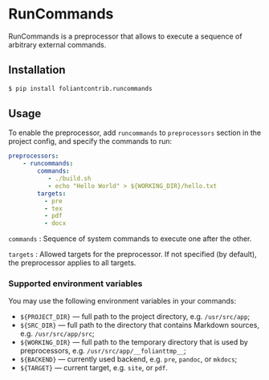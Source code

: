 # RunCommands

RunCommands is a preprocessor that allows to execute a sequence of arbitrary external commands.

## Installation

```bash
$ pip install foliantcontrib.runcommands
```

## Usage

To enable the preprocessor, add `runcommands` to `preprocessors` section in the project config, and specify the commands to run:

```yaml
preprocessors:
    - runcommands:
        commands:
           - ./build.sh
           - echo "Hello World" > ${WORKING_DIR}/hello.txt
        targets:
          - pre
          - tex
          - pdf
          - docx
```

`commands`
:   Sequence of system commands to execute one after the other.

`targets`
:   Allowed targets for the preprocessor. If not specified (by default), the preprocessor applies to all targets.

### Supported environment variables

You may use the following environment variables in your commands:

* `${PROJECT_DIR}` — full path to the project directory, e.g. `/usr/src/app`;
* `${SRC_DIR}` — full path to the directory that contains Markdown sources, e.g. `/usr/src/app/src`;
* `${WORKING_DIR}` — full path to the temporary directory that is used by preprocessors, e.g. `/usr/src/app/__folianttmp__`;
* `${BACKEND}` — currently used backend, e.g. `pre`, `pandoc`, or `mkdocs`;
* `${TARGET}` — current target, e.g. `site`, or `pdf`.
